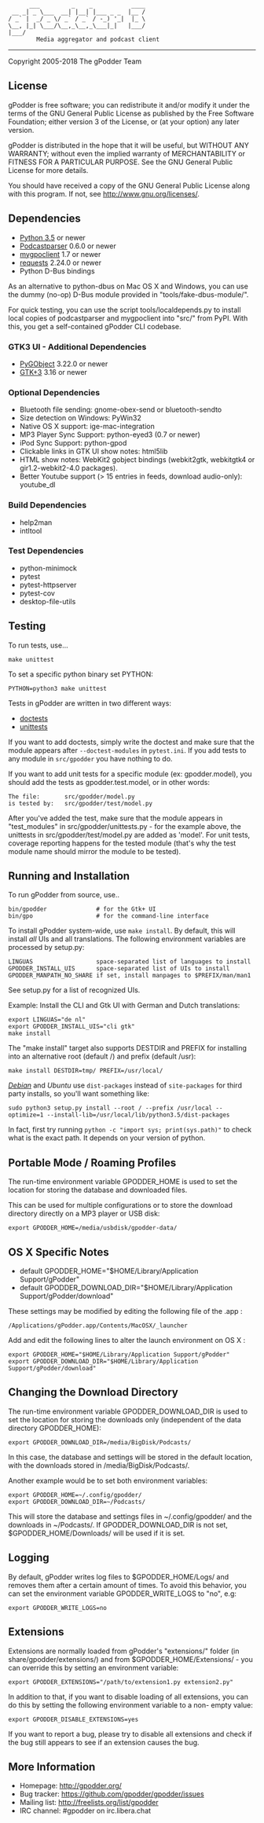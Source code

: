           ___         _    _           ____
     __ _| _ \___  __| |__| |___ _ _  |__ /
    / _` |  _/ _ \/ _` / _` / -_) '_|  |_ \
    \__, |_| \___/\__,_\__,_\___|_|   |___/
    |___/
            Media aggregator and podcast client
___

Copyright  2005-2018 The gPodder Team


## License

gPodder is free software; you can redistribute it and/or modify
it under the terms of the GNU General Public License as published by
the Free Software Foundation; either version 3 of the License, or
(at your option) any later version.

gPodder is distributed in the hope that it will be useful,
but WITHOUT ANY WARRANTY; without even the implied warranty of
MERCHANTABILITY or FITNESS FOR A PARTICULAR PURPOSE.  See the
GNU General Public License for more details.

You should have received a copy of the GNU General Public License
along with this program. If not, see <http://www.gnu.org/licenses/>.

## Dependencies

- [Python 3.5](http://python.org/) or newer
- [Podcastparser](http://gpodder.org/podcastparser/) 0.6.0 or newer
- [mygpoclient](http://gpodder.org/mygpoclient/) 1.7 or newer
- [requests](https://requests.readthedocs.io) 2.24.0 or newer
- Python D-Bus bindings

As an alternative to python-dbus on Mac OS X and Windows, you can use
the dummy (no-op) D-Bus module provided in "tools/fake-dbus-module/".

For quick testing, you can use the script tools/localdepends.py to
install local copies of podcastparser and mygpoclient into "src/" from
PyPI. With this, you get a self-contained gPodder CLI codebase.


### GTK3 UI - Additional Dependencies

- [PyGObject](https://wiki.gnome.org/PyGObject) 3.22.0 or newer
- [GTK+3](https://www.gtk.org/) 3.16 or newer


### Optional Dependencies

- Bluetooth file sending: gnome-obex-send or bluetooth-sendto
- Size detection on Windows: PyWin32
- Native OS X support: ige-mac-integration
- MP3 Player Sync Support: python-eyed3 (0.7 or newer)
- iPod Sync Support: python-gpod
- Clickable links in GTK UI show notes: html5lib
- HTML show notes: WebKit2 gobject bindings
    (webkit2gtk, webkitgtk4 or gir1.2-webkit2-4.0 packages).
- Better Youtube support (> 15 entries in feeds, download audio-only): youtube_dl


### Build Dependencies

- help2man
- intltool


### Test Dependencies

- python-minimock
- pytest
- pytest-httpserver
- pytest-cov
- desktop-file-utils

## Testing

To run tests, use...

    make unittest

To set a specific python binary set PYTHON:

    PYTHON=python3 make unittest

Tests in gPodder are written in two different ways:

- [doctests](http://docs.python.org/3/library/doctest.html)
- [unittests](http://docs.python.org/3/library/unittest.html)

If you want to add doctests, simply write the doctest and make sure that
the module appears after `--doctest-modules` in `pytest.ini`. If you
add tests to any module in `src/gpodder` you have nothing to do.

If you want to add unit tests for a specific module (ex: gpodder.model),
you should add the tests as gpodder.test.model, or in other words:

    The file:       src/gpodder/model.py
    is tested by:   src/gpodder/test/model.py

After you've added the test, make sure that the module appears in
"test_modules" in src/gpodder/unittests.py - for the example above, the
unittests in src/gpodder/test/model.py are added as 'model'. For unit
tests, coverage reporting happens for the tested module (that's why the
test module name should mirror the module to be tested).


## Running and Installation

To run gPodder from source, use..

    bin/gpodder              # for the Gtk+ UI
    bin/gpo                  # for the command-line interface

To install gPodder system-wide, use `make install`. By default, this
will install *all* UIs and all translations. The following environment
variables are processed by setup.py:

    LINGUAS                  space-separated list of languages to install
    GPODDER_INSTALL_UIS      space-separated list of UIs to install
    GPODDER_MANPATH_NO_SHARE if set, install manpages to $PREFIX/man/man1

See setup.py for a list of recognized UIs.

Example: Install the CLI and Gtk UI with German and Dutch translations:

    export LINGUAS="de nl"
    export GPODDER_INSTALL_UIS="cli gtk"
    make install

The "make install" target also supports DESTDIR and PREFIX for installing
into an alternative root (default /) and prefix (default /usr):

    make install DESTDIR=tmp/ PREFIX=/usr/local/

[*Debian*](https://wiki.debian.org/Python#Deviations_from_upstream) and *Ubuntu* use `dist-packages`
instead of `site-packages` for third party installs, so you'll want something like:

    sudo python3 setup.py install --root / --prefix /usr/local --optimize=1 --install-lib=/usr/local/lib/python3.5/dist-packages

In fact, first try running `python -c "import sys; print(sys.path)"` to check what is the exact path.
It depends on your version of python.

## Portable Mode / Roaming Profiles

The run-time environment variable GPODDER_HOME is used to set
the location for storing the database and downloaded files.

This can be used for multiple configurations or to store the
download directory directly on a MP3 player or USB disk:

    export GPODDER_HOME=/media/usbdisk/gpodder-data/


## OS X Specific Notes

- default GPODDER_HOME="$HOME/Library/Application Support/gPodder"
- default GPODDER_DOWNLOAD_DIR="$HOME/Library/Application Support/gPodder/download"

These settings may be modified by editing the following file of the .app :

    /Applications/gPodder.app/Contents/MacOSX/_launcher

Add and edit the following lines to alter the launch environment on OS X :

    export GPODDER_HOME="$HOME/Library/Application Support/gPodder"
    export GPODDER_DOWNLOAD_DIR="$HOME/Library/Application Support/gPodder/download"


##  Changing the Download Directory

The run-time environment variable GPODDER_DOWNLOAD_DIR is used to
set the location for storing the downloads only (independent of the
data directory GPODDER_HOME):

    export GPODDER_DOWNLOAD_DIR=/media/BigDisk/Podcasts/

In this case, the database and settings will be stored in the default
location, with the downloads stored in /media/BigDisk/Podcasts/.

Another example would be to set both environment variables:

    export GPODDER_HOME=~/.config/gpodder/
    export GPODDER_DOWNLOAD_DIR=~/Podcasts/

This will store the database and settings files in ~/.config/gpodder/
and the downloads in ~/Podcasts/. If GPODDER_DOWNLOAD_DIR is not set,
$GPODDER_HOME/Downloads/ will be used if it is set.


## Logging

By default, gPodder writes log files to $GPODDER_HOME/Logs/ and removes
them after a certain amount of times. To avoid this behavior, you can set
the environment variable GPODDER_WRITE_LOGS to "no", e.g:

    export GPODDER_WRITE_LOGS=no


## Extensions

Extensions are normally loaded from gPodder's "extensions/" folder (in
share/gpodder/extensions/) and from $GPODDER_HOME/Extensions/ - you can
override this by setting an environment variable:

    export GPODDER_EXTENSIONS="/path/to/extension1.py extension2.py"

In addition to that, if you want to disable loading of all extensions,
you can do this by setting the following environment variable to a non-
empty value:

    export GPODDER_DISABLE_EXTENSIONS=yes

If you want to report a bug, please try to disable all extensions and
check if the bug still appears to see if an extension causes the bug.


## More Information

- Homepage:                         http://gpodder.org/
- Bug tracker:                      https://github.com/gpodder/gpodder/issues
- Mailing list:                     http://freelists.org/list/gpodder
- IRC channel:                      #gpodder on irc.libera.chat
